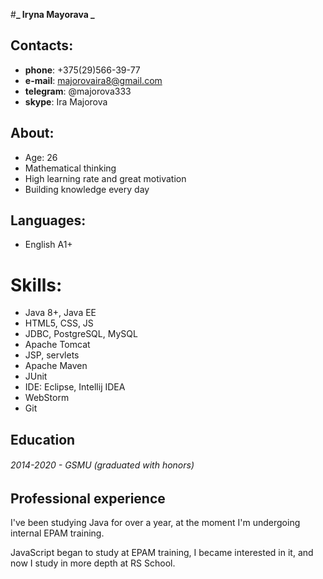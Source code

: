 #**_ Iryna Mayorava _**

## Contacts:
   * **phone**: +375(29)566-39-77
   * **e-mail**: majorovaira8@gmail.com
   * **telegram**: @majorova333
   * **skype**: Ira Majorova
   
## About: 
   * Age: 26
   * Mathematical thinking
   * High learning rate and great motivation
   * Building knowledge every day
   
## Languages: 
   * English A1+
   
# Skills: 
   * Java 8+, Java EE
   * HTML5, CSS, JS
   * JDBC, PostgreSQL, MySQL
   * Apache Tomcat
   * JSP, servlets
   * Apache Maven
   * JUnit
   * IDE: Eclipse, Intellij IDEA
   * WebStorm
   * Git
   
## Education
######  2014-2020 - GSMU (graduated with honors)

## Professional experience

I've been studying Java for over a year, at the moment I'm undergoing internal EPAM training.

JavaScript began to study at EPAM training, I became interested in it, and now I study in more depth at RS School.
